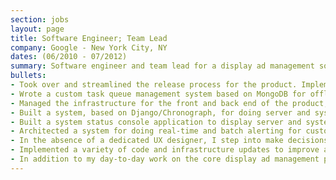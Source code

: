 ```yaml
---
section: jobs
layout: page
title: Software Engineer; Team Lead
company: Google - New York City, NY
dates: (06/2010 - 07/2012)
summary: Software engineer and team lead for a display ad management software product. Still working past the acquisition as a startup would, so I wear many hats in this role.
bullets:
- Took over and streamlined the release process for the product. Implemented a release strategy and wrote release code that allowed minor releases to happen without system downtime.
- Wrote a custom task queue management system based on MongoDB for offloading long-running tasks from the web server process.
- Managed the infrastructure for the front and back end of the product, including PostgreSQL, MongoDB, memcached, Nginx, Django/Python/uWSGI and Java/Jetty based application servers.
- Built a system, based on Django/Chronograph, for doing server and system health monitoring and alerting.
- Built a system status console application to display server and system health to augment monitoring and help identify early problems.
- Architected a system for doing real-time and batch alerting for customer concerns about their ad campaigns.
- In the absence of a dedicated UX designer, I step into make decisions-based-on-experience when product teams and engineers reached an impasse on the details of implementing a feature.
- Implemented a variety of code and infrastructure updates to improve application speed and performance.
- In addition to my day-to-day work on the core display ad management product I am also working on a javascript based word cloud generator. A demo cloud and the project source are available.
---
```

